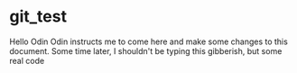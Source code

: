 # git_test

Hello Odin
Odin instructs me to come here and make some changes to this document. 
Some time later, I shouldn't be typing this gibberish, but some real code